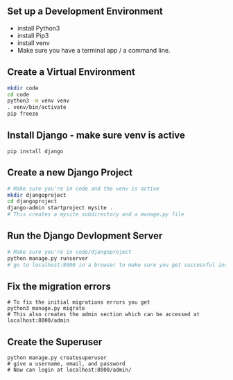 ## Set up a Development Environment
* install Python3
* install Pip3
* install venv
* Make sure you have a terminal app / a command line.

## Create a Virtual Environment
``` bash
mkdir code
cd code
python3 -m venv venv
. venv/bin/activate
pip freeze 
```
## Install Django - make sure venv is active
```pip install django```


## Create a new Django Project
``` bash
# Make sure you're in code and the venv is active
mkdir djangoproject
cd djangoproject
django-admin startproject mysite .
# This creates a mysite subdirectory and a manage.py file
```

## Run the Django Devlopment Server
``` bash
# Make sure you're in code/djangoproject
python manage.py runserver
# go to localhost:8000 in a browser to make sure you get successful install screen
```

## Fix the migration errors
```
# To fix the initial migrations errors you get
python3 manage.py migrate
# This also creates the admin section which can be accessed at localhost:8000/admin
```

## Create the Superuser
```
python manage.py createsuperuser
# give a username, email, and password
# Now can login at localhost:8000/admin/
```

